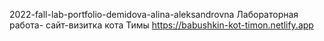 2022-fall-lab-portfolio-demidova-alina-aleksandrovna
Лабораторная работа- сайт-визитка кота Тимы
https://babushkin-kot-timon.netlify.app
